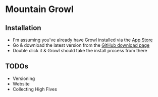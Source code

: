 # Mountain Growl

## Installation

- I'm assuming you've already have Growl installed via the [App Store](http://itunes.apple.com/de/app/growl/id467939042?mt=12)
- Go & download the latest version from the [GitHub download page](https://github.com/stigi/MountainGrowl/downloads)
- Double click it & Growl should take the install process from there


## TODOs

- Versioning
- Website
- Collecting High Fives
